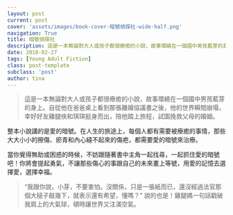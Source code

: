 ```yaml
---
layout: post
current: post
cover: 'assets/images/book-cover-暗號偵探社-wide-half.png'
navigation: True
title: 暗號偵探社
description: 這是一本無論對大人或孩子都很療癒的小說，故事環繞在一個國中男孩藍芽的身上。自從他在爸爸桌上看到那張離婚協議書之後，他的世界瞬間崩塌，幸好好友雞腿俠和琪琪挺身而出，陪他踏上旅程，試圖挽救父母的婚姻。 整本小說講的是愛的暗號。在人生的旅途上，每個人都有需要被療癒的事情，那些大大小小的擦傷、瘀青和內心縫不起來的傷疤，都需要愛的暗號來治療。當你覺得無助或困惑的時候，不妨跟隨著書中主角一起找尋，一起抓住愛的暗號吧！
date: 2018-02-27
tags: [Young Adult Fiction]
class: post-template
subclass: 'post'
author: tina
---
```


>這是一本無論對大人或孩子都很療癒的小說，故事環繞在一個國中男孩藍芽的身上。自從他在爸爸桌上看到那張離婚協議書之後，他的世界瞬間崩塌，幸好好友雞腿俠和琪琪挺身而出，陪他踏上旅程，試圖挽救父母的婚姻。

<!--more-->

整本小說講的是愛的暗號。在人生的旅途上，每個人都有需要被療癒的事情，那些大大小小的擦傷、瘀青和內心縫不起來的傷疤，都需要愛的暗號來治療。

當你覺得無助或困惑的時候，不妨跟隨著書中主角一起找尋，一起抓住愛的暗號吧！你將會提起勇氣，不讓那些傷心的事跟自己的未來畫上等號，用愛的記憶去選擇愛，選擇幸福。

> “我跟你說，小芽，不要害怕。沒關係，只是一張紙而已，還沒經過法官那個大槌子敲幾下，就表示還有希望，懂嗎？” 
> 說的也是！雞腿媽一句話戳破我肩上的大氣球，頓時讓世界又注滿空氣。


<!--more-->






